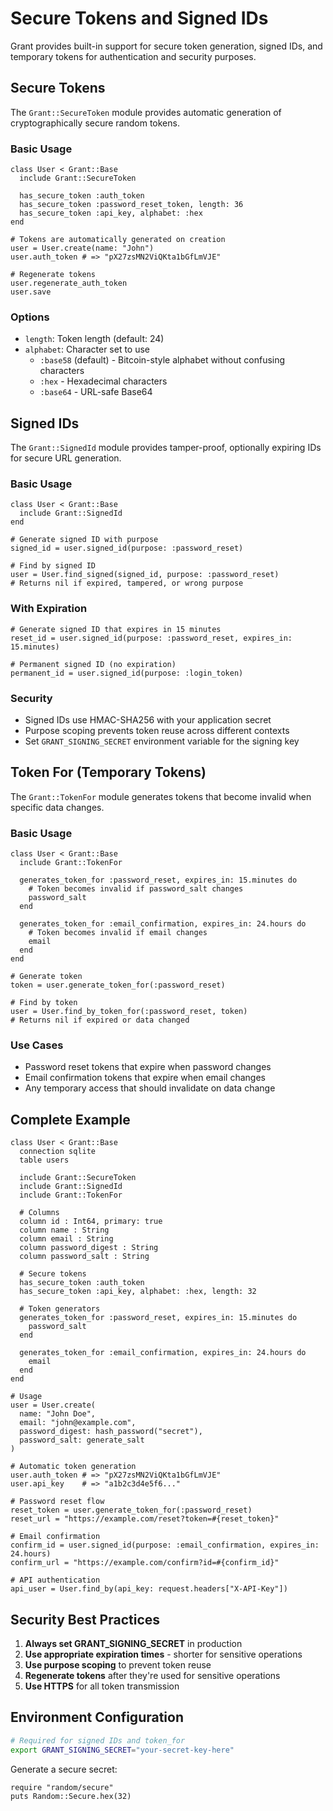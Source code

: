 # Secure Tokens and Signed IDs

Grant provides built-in support for secure token generation, signed IDs, and temporary tokens for authentication and security purposes.

## Secure Tokens

The `Grant::SecureToken` module provides automatic generation of cryptographically secure random tokens.

### Basic Usage

```crystal
class User < Grant::Base
  include Grant::SecureToken
  
  has_secure_token :auth_token
  has_secure_token :password_reset_token, length: 36
  has_secure_token :api_key, alphabet: :hex
end

# Tokens are automatically generated on creation
user = User.create(name: "John")
user.auth_token # => "pX27zsMN2ViQKta1bGfLmVJE"

# Regenerate tokens
user.regenerate_auth_token
user.save
```

### Options

- `length`: Token length (default: 24)
- `alphabet`: Character set to use
  - `:base58` (default) - Bitcoin-style alphabet without confusing characters
  - `:hex` - Hexadecimal characters
  - `:base64` - URL-safe Base64

## Signed IDs

The `Grant::SignedId` module provides tamper-proof, optionally expiring IDs for secure URL generation.

### Basic Usage

```crystal
class User < Grant::Base
  include Grant::SignedId
end

# Generate signed ID with purpose
signed_id = user.signed_id(purpose: :password_reset)

# Find by signed ID
user = User.find_signed(signed_id, purpose: :password_reset)
# Returns nil if expired, tampered, or wrong purpose
```

### With Expiration

```crystal
# Generate signed ID that expires in 15 minutes
reset_id = user.signed_id(purpose: :password_reset, expires_in: 15.minutes)

# Permanent signed ID (no expiration)
permanent_id = user.signed_id(purpose: :login_token)
```

### Security

- Signed IDs use HMAC-SHA256 with your application secret
- Purpose scoping prevents token reuse across different contexts
- Set `GRANT_SIGNING_SECRET` environment variable for the signing key

## Token For (Temporary Tokens)

The `Grant::TokenFor` module generates tokens that become invalid when specific data changes.

### Basic Usage

```crystal
class User < Grant::Base
  include Grant::TokenFor
  
  generates_token_for :password_reset, expires_in: 15.minutes do
    # Token becomes invalid if password_salt changes
    password_salt
  end
  
  generates_token_for :email_confirmation, expires_in: 24.hours do
    # Token becomes invalid if email changes
    email
  end
end

# Generate token
token = user.generate_token_for(:password_reset)

# Find by token
user = User.find_by_token_for(:password_reset, token)
# Returns nil if expired or data changed
```

### Use Cases

- Password reset tokens that expire when password changes
- Email confirmation tokens that expire when email changes
- Any temporary access that should invalidate on data change

## Complete Example

```crystal
class User < Grant::Base
  connection sqlite
  table users
  
  include Grant::SecureToken
  include Grant::SignedId
  include Grant::TokenFor
  
  # Columns
  column id : Int64, primary: true
  column name : String
  column email : String
  column password_digest : String
  column password_salt : String
  
  # Secure tokens
  has_secure_token :auth_token
  has_secure_token :api_key, alphabet: :hex, length: 32
  
  # Token generators
  generates_token_for :password_reset, expires_in: 15.minutes do
    password_salt
  end
  
  generates_token_for :email_confirmation, expires_in: 24.hours do
    email
  end
end

# Usage
user = User.create(
  name: "John Doe",
  email: "john@example.com",
  password_digest: hash_password("secret"),
  password_salt: generate_salt
)

# Automatic token generation
user.auth_token # => "pX27zsMN2ViQKta1bGfLmVJE"
user.api_key    # => "a1b2c3d4e5f6..."

# Password reset flow
reset_token = user.generate_token_for(:password_reset)
reset_url = "https://example.com/reset?token=#{reset_token}"

# Email confirmation
confirm_id = user.signed_id(purpose: :email_confirmation, expires_in: 24.hours)
confirm_url = "https://example.com/confirm?id=#{confirm_id}"

# API authentication
api_user = User.find_by(api_key: request.headers["X-API-Key"])
```

## Security Best Practices

1. **Always set GRANT_SIGNING_SECRET** in production
2. **Use appropriate expiration times** - shorter for sensitive operations
3. **Use purpose scoping** to prevent token reuse
4. **Regenerate tokens** after they're used for sensitive operations
5. **Use HTTPS** for all token transmission

## Environment Configuration

```bash
# Required for signed IDs and token_for
export GRANT_SIGNING_SECRET="your-secret-key-here"
```

Generate a secure secret:
```crystal
require "random/secure"
puts Random::Secure.hex(32)
```